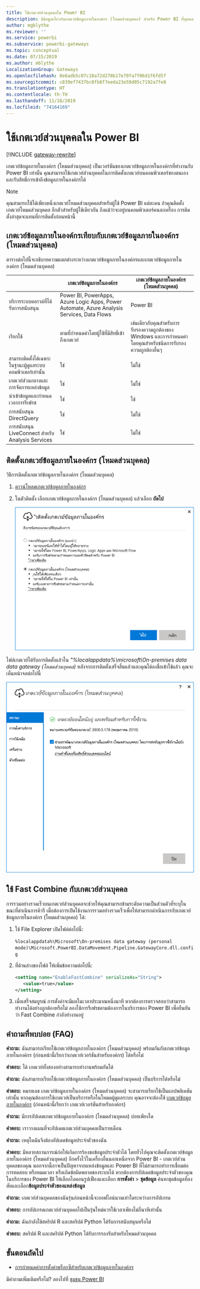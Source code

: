 ```yaml
---
title: ใช้เกตเวย์ส่วนบุคคลใน Power BI
description: มีข้อมูลเกี่ยวกับเกตเวย์ข้อมูลภายในองค์กร (โหมดส่วนบุคคล) สำหรับ Power BI ที่บุคคลสามารถใช้สำหรับการเชื่อมต่อกับข้อมูลภายในองค์กร
author: mgblythe
ms.reviewer: ''
ms.service: powerbi
ms.subservice: powerbi-gateways
ms.topic: conceptual
ms.date: 07/15/2019
ms.author: mblythe
LocalizationGroup: Gateways
ms.openlocfilehash: 8e6adb5c07c18a72d278b17e70fa7f06d1f6fd5f
ms.sourcegitcommit: c839ef7437bc8fb8f7eeda23e59d05c7192a7fe8
ms.translationtype: HT
ms.contentlocale: th-TH
ms.lasthandoff: 11/18/2019
ms.locfileid: "74164169"
---
```

# <a name="use-personal-gateways-in-power-bi"></a>ใช้เกตเวย์ส่วนบุคคลใน Power BI

[!INCLUDE [gateway-rewrite](includes/gateway-rewrite.md)]

เกตเวย์ข้อมูลภายในองค์กร (โหมดส่วนบุคคล) เป็นเวอร์ชันของเกตเวย์ข้อมูลภายในองค์กรที่ทำงานกับ Power BI เท่านั้น คุณสามารถใช้เกตเวย์ส่วนบุคคลในการติดตั้งเกตเวย์บนคอมพิวเตอร์ของตนเอง และรับสิทธิ์การเข้าถึงข้อมูลภายในองค์กรได้

> [!NOTE]
> คุณสามารถใช้ได้เพียงหนึ่งเกตเวย์โหมดส่วนบุคคลสำหรับผู้ใช้ Power BI แต่ละคน ถ้าคุณติดตั้งเกตเวย์โหมดส่วนบุคคล อีกตัวสำหรับผู้ใช้เดียวกัน ถึงแม้ว่าจะอยู่บนคอมพิวเตอร์คนละเครื่อง การติดตั้งล่าสุดจะแทนที่การติดตั้งก่อนหน้านี้

## <a name="on-premises-data-gateway-vs-on-premises-data-gateway-personal-mode"></a>เกตเวย์ข้อมูลภายในองค์กรเทียบกับเกตเวย์ข้อมูลภายในองค์กร (โหมดส่วนบุคคล)

ตารางต่อไปนี้จะอธิบายความแตกต่างระหว่างเกตเวย์ข้อมูลภายในองค์กรและเกตเวย์ข้อมูลภายในองค์กร (โหมดส่วนบุคคล)

|   |เกตเวย์ข้อมูลภายในองค์กร | เกตเวย์ข้อมูลภายในองค์กร (โหมดส่วนบุคคล) |
| ---- | ---- | ---- |
|บริการระบบคลาวด์ที่ได้รับการสนับสนุน |Power BI, PowerApps, Azure Logic Apps, Power Automate, Azure Analysis Services, Data Flows |Power BI |
|เรียกใช้ |ตามที่กำหนดค่าโดยผู้ใช้ที่มีสิทธิ์เข้าถึงเกตเวย์ |เช่นเดียวกับคุณสำหรับการรับรองความถูกต้องของ Windows และการกำหนดค่าโดยคุณสำหรับชนิดการรับรองความถูกต้องอื่นๆ |
|สามารถติดตั้งได้เฉพาะในฐานะผู้ดูแลระบบคอมพิวเตอร์เท่านั้น |ใช่ |ไม่ใช่ |
|เกตเวย์ส่วนกลางและการจัดการแหล่งข้อมูล |ใช่ |ไม่ใช่ |
|นำเข้าข้อมูลและกำหนดเวลาการรีเฟรช |ใช่ |ใช่ |
|การสนับสนุน DirectQuery |ใช่ |ไม่ใช่ |
|การสนับสนุน LiveConnect สำหรับ Analysis Services |ใช่ |ไม่ใช่ |

## <a name="install-the-on-premises-data-gateway-personal-mode"></a>ติดตั้งเกตเวย์ข้อมูลภายในองค์กร (โหมดส่วนบุคคล)

วิธีการติดตั้งเกตเวย์ข้อมูลภายในองค์กร (โหมดส่วนบุคคล)

1. [ดาวน์โหลดเกตเวย์ข้อมูลภายในองค์กร](https://go.microsoft.com/fwlink/?LinkId=820925&clcid=0x409)

2. ในตัวติดตั้ง เลือกเกตเวย์ข้อมูลภายในองค์กร (โหมดส่วนบุคคล) แล้วเลือก **ถัดไป**

   ![เลือกเกตเวย์ข้อมูลภายในองค์กร (โหมดส่วนบุคคล)](media/service-gateway-personal-mode/personal-gateway-select.png)

ไฟล์เกตเวย์ได้รับการติดตั้งแล้วใน _"%localappdata%\microsoft\On-premises data data gateway (โหมดส่วนบุคคล)_ หลังจากการติดตั้งเสร็จสิ้นแล้วและคุณได้ลงชื่อเข้าใช้แล้ว คุณจะเห็นหน้าจอต่อไปนี้

![ติดตั้งเกตเวย์ข้อมูลภายในองค์กร (โหมดส่วนบุคคล) สำเร็จแล้ว](media/service-gateway-personal-mode/personal-gateway-complete.png)

## <a name="use-fast-combine-with-the-personal-gateway"></a>ใช้ Fast Combine กับเกตเวย์ส่วนบุคคล

การรวมอย่างรวดเร็วบนเกตเวย์ส่วนบุคคลจะช่วยให้คุณสามารถข้ามระดับความเป็นส่วนตัวที่ระบุในขณะที่ดำเนินการคิวรี เมื่อต้องการเปิดใช้งานการรวมอย่างรวดเร็วเพื่อให้สามารถดำเนินการกับเกตเวย์ข้อมูลภายในองค์กร (โหมดส่วนบุคคล) ได้:

1. ใช้ File Explorer เปิดไฟล์ต่อไปนี้:

   `%localappdata%\Microsoft\On-premises data gateway (personal mode)\Microsoft.PowerBI.DataMovement.Pipeline.GatewayCore.dll.config`

2. ที่ด้านล่างของไฟล์ ให้เพิ่มข้อความต่อไปนี้:

    ```xml
    <setting name="EnableFastCombine" serializeAs="String">
       <value>true</value>
    </setting>
    ```

3. เมื่อเสร็จสมบูรณ์ การตั้งค่าจะมีผลในเวลาประมาณหนึ่งนาที หากต้องการตรวจสอบว่าสามารถทำงานได้อย่างถูกต้องหรือไม่ ลองใช้การรีเฟรชตามต้องการในบริการของ Power BI เพื่อยืนยันว่า Fast Combine กำลังทำงานอยู่

## <a name="frequently-asked-questions-faq"></a>คำถามที่พบบ่อย (FAQ)

**คำถาม:** ฉันสามารถเรียกใช้เกตเวย์ข้อมูลภายในองค์กร (โหมดส่วนบุคคล) พร้อมกันกับเกตเวย์ข้อมูลภายในองค์กร (ก่อนหน้านี้เรียกว่าเกตเวย์เวอร์ชันสำหรับองค์กร) ได้หรือไม่
  
**คำตอบ:** ได้ เกตเวย์ทั้งสองอย่างสามารถทำงานพร้อมกันได้

**คำถาม:** ฉันสามารถเรียกใช้เกตเวย์ข้อมูลภายในองค์กร (โหมดส่วนบุคคล) เป็นบริการได้หรือไม่
  
**คำตอบ:** หมายเลข เกตเวย์ข้อมูลภายในองค์กร (โหมดส่วนบุคคล) จะสามารถเรียกใช้เป็นแอปพลิเคชันเท่านั้น หากคุณต้องการใช้เกตเวย์เป็นบริการหรือในโหมดผู้ดูแลระบบ คุณอาจจะต้องใช้ [เกตเวย์ข้อมูลภายในองค์กร](/data-integration/gateway/service-gateway-onprem) (ก่อนหน้านี้เรียกว่า เกตเวย์เวอร์ชันสำหรับองค์กร)

**คำถาม:** มีการอัปเดตเกตเวย์ข้อมูลภายในองค์กร (โหมดส่วนบุคคล) บ่อยเพียงใด
  
**คำตอบ:** เราวางแผนที่จะอัปเดตเกตเวย์ส่วนบุคคลเป็นรายเดือน

**คำถาม:** เหตุใดฉันจึงต้องอัปเดตข้อมูลประจำตัวของฉัน
  
**คำตอบ:** มีหลายสถานการณ์ก่อให้เกิดการร้องขอข้อมูลประจำตัวได้ โดยทั่วไปคุณจะติดตั้งเกตเวย์ข้อมูลภายในองค์กร (โหมดส่วนบุคคล) อีกครั้งไว้ในเครื่องอื่นนอกเหนือจาก Power BI - เกตเวย์ส่วนบุคคลของคุณ นอกจากนี้อาจเป็นปัญหาจากแหล่งข้อมูลและ Power BI ที่ไม่สามารถทำการเชื่อมต่อการทดสอบ หรือหมดเวลา หรือเกิดข้อผิดพลาดของระบบได้ หากต้องการอัปเดตข้อมูลประจำตัวของคุณในบริการของ Power BI ให้เลือกไอคอนรูปเฟืองและเลือก **การตั้งค่า** > **ชุดข้อมูล** ค้นหาชุดข้อมูลที่ลงสัยและเลือก**ข้อมูลประจำตัวของแหล่งข้อมูล**

**คำถาม:** เกตเวย์ส่วนบุคคลของฉันรุ่นก่อนหน้านี้จะออฟไลน์นานเท่าใดระหว่างการอัปเกรด
  
**คำตอบ:** การอัปเกรดเกตเวย์ส่วนบุคคลไปเป็นรุ่นใหม่ควรใช้เวลาเพียงไม่กี่นาทีเท่านั้น

**คำถาม:** ฉันกำลังใช้สคริปต์ R และสคริปต์ Python ได้รับการสนับสนุนหรือไม่
  
**คำตอบ:** สคริปต์ R และสคริปต์ Python ได้รับการรองรับสำหรับโหมดส่วนบุคคล

## <a name="next-steps"></a>ขั้นตอนถัดไป

* [การกำหนดค่าการตั้งค่าพร็อกซีสำหรับเกตเวย์ข้อมูลภายในองค์กร](/data-integration/gateway/service-gateway-proxy)  

มีคำถามเพิ่มเติมหรือไม่? ลองไปที่ [ชุมชน Power BI](https://community.powerbi.com/)
